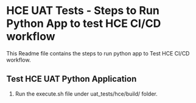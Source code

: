 # HCE UAT Tests - Steps to Run Python App to test HCE CI/CD workflow 

This Readme file contains the steps to run python app to Test HCE CI/CD workflow.

## Test HCE UAT Python Application
1. Run the execute.sh file under uat_tests/hce/build/ folder.
